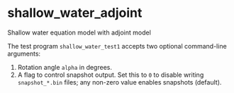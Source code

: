 # shallow_water_adjoint
Shallow water equation model with adjoint model

The test program `shallow_water_test1` accepts two optional command-line
arguments:

1. Rotation angle `alpha` in degrees.
2. A flag to control snapshot output. Set this to `0` to disable writing
   `snapshot_*.bin` files; any non-zero value enables snapshots (default).
